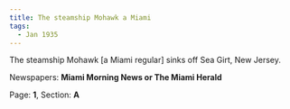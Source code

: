 ```yaml
---  
title: The steamship Mohawk a Miami  
tags:  
  - Jan 1935  
---  
```

  
The steamship Mohawk [a Miami regular] sinks off Sea Girt, New Jersey.  
  
Newspapers: **Miami Morning News or The Miami Herald**  
  
Page: **1**, Section: **A** 
